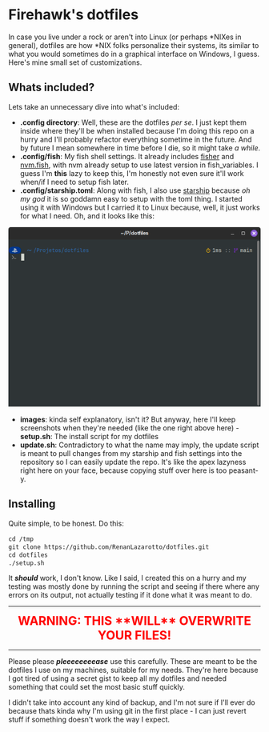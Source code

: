 # Firehawk's dotfiles

In case you live under a rock or aren't into Linux (or perhaps *NIXes in general), dotfiles are how *NIX folks personalize their systems, its similar to what you would sometimes do in a graphical interface on Windows, I guess. Here's mine small set of customizations.

## Whats included?

Lets take an unnecessary dive into what's included:

-   **.config directory**: Well, these are the dotfiles _per se_. I just kept them inside where they'll be when installed because I'm doing this repo on a hurry and I'll probably refactor everything sometime in the future. And by future I mean somewhere in time before I die, so it might take _a while_.
-   **.config/fish**: My fish shell settings. It already includes [fisher](https://github.com/jorgebucaran/fisher) and [nvm.fish](https://github.com/jorgebucaran/nvm.fish), with nvm already setup to use latest version in fish_variables. I guess I'm **this** lazy to keep this, I'm honestly not even sure it'll work when/if I need to setup fish later.
-   **.config/starship.toml**: Along with fish, I also use [starship](https://starship.rs/) because _oh my god_ it is so goddamn easy to setup with the toml thing. I started using it with Windows but I carried it to Linux because, well, it just works for what I need. Oh, and it looks like this:

![starship screenshot](./images/starship-prompt.png)

-   **images**: kinda self explanatory, isn't it? But anyway, here I'll keep screenshots when they're needed (like the one right above here) -**setup.sh**: The install script for my dotfiles
-   **update.sh**: Contradictory to what the name may imply, the update script is meant to pull changes from my starship and fish settings into the repository so I can easily update the repo. It's like the apex lazyness right here on your face, because copying stuff over here is too peasant-y.

## Installing

Quite simple, to be honest. Do this:

```
cd /tmp
git clone https://github.com/RenanLazarotto/dotfiles.git
cd dotfiles
./setup.sh
```

It **_should_** work, I don't know. Like I said, I created this on a hurry and my testing was mostly done by running the script and seeing if there where any errors on its output, not actually testing if it done what it was meant to do.

---

<div align="center">
<b style="color:red; font-size:1.5rem">WARNING: THIS **WILL** OVERWRITE YOUR FILES!</b>
</div>

---

Please please **_pleeeeeeeease_** use this carefully. These are meant to be the dotfiles I use on my machines, suitable for my needs. They're here because I got tired of using a secret gist to keep all my dotfiles and needed something that could set the most basic stuff quickly.

I didn't take into account any kind of backup, and I'm not sure if I'll ever do because thats kinda why I'm using git in the first place - I can just revert stuff if something doesn't work the way I expect.
